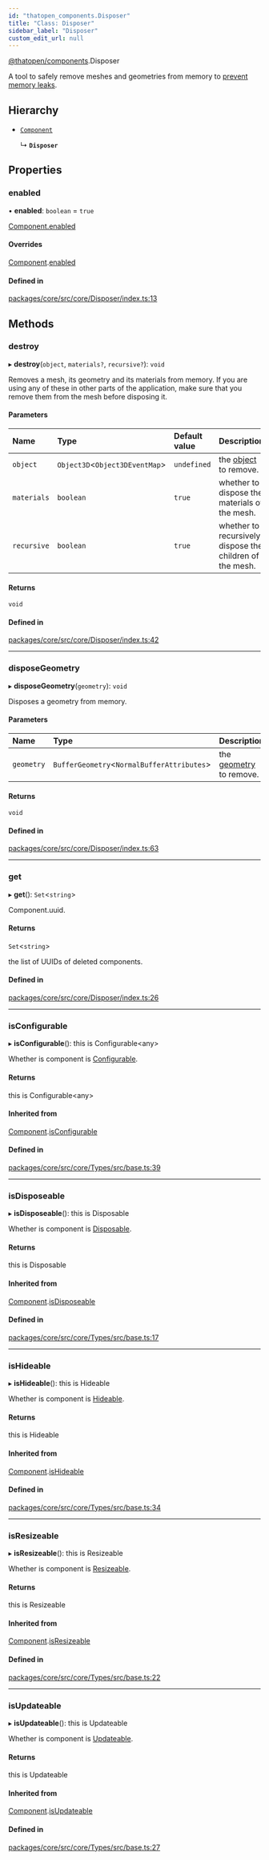 ```yaml
---
id: "thatopen_components.Disposer"
title: "Class: Disposer"
sidebar_label: "Disposer"
custom_edit_url: null
---
```


[@thatopen/components](../modules/thatopen_components.md).Disposer

A tool to safely remove meshes and geometries from memory to
[prevent memory leaks](https://threejs.org/docs/#manual/en/introduction/How-to-dispose-of-objects).

## Hierarchy

- [`Component`](thatopen_components.Component.md)

  ↳ **`Disposer`**

## Properties

### enabled

• **enabled**: `boolean` = `true`

[Component.enabled](thatopen_components.Component.md#enabled)

#### Overrides

[Component](thatopen_components.Component.md).[enabled](thatopen_components.Component.md#enabled)

#### Defined in

[packages/core/src/core/Disposer/index.ts:13](https://github.com/ThatOpen/engine_components/blob/7affdb6/packages/core/src/core/Disposer/index.ts#L13)

## Methods

### destroy

▸ **destroy**(`object`, `materials?`, `recursive?`): `void`

Removes a mesh, its geometry and its materials from memory. If you are
using any of these in other parts of the application, make sure that you
remove them from the mesh before disposing it.

#### Parameters

| Name | Type | Default value | Description |
| :------ | :------ | :------ | :------ |
| `object` | `Object3D`<`Object3DEventMap`\> | `undefined` | the [object](https://threejs.org/docs/#api/en/core/Object3D) to remove. |
| `materials` | `boolean` | `true` | whether to dispose the materials of the mesh. |
| `recursive` | `boolean` | `true` | whether to recursively dispose the children of the mesh. |

#### Returns

`void`

#### Defined in

[packages/core/src/core/Disposer/index.ts:42](https://github.com/ThatOpen/engine_components/blob/7affdb6/packages/core/src/core/Disposer/index.ts#L42)

___

### disposeGeometry

▸ **disposeGeometry**(`geometry`): `void`

Disposes a geometry from memory.

#### Parameters

| Name | Type | Description |
| :------ | :------ | :------ |
| `geometry` | `BufferGeometry`<`NormalBufferAttributes`\> | the [geometry](https://threejs.org/docs/#api/en/core/BufferGeometry) to remove. |

#### Returns

`void`

#### Defined in

[packages/core/src/core/Disposer/index.ts:63](https://github.com/ThatOpen/engine_components/blob/7affdb6/packages/core/src/core/Disposer/index.ts#L63)

___

### get

▸ **get**(): `Set`<`string`\>

Component.uuid.

#### Returns

`Set`<`string`\>

the list of UUIDs of deleted components.

#### Defined in

[packages/core/src/core/Disposer/index.ts:26](https://github.com/ThatOpen/engine_components/blob/7affdb6/packages/core/src/core/Disposer/index.ts#L26)

___

### isConfigurable

▸ **isConfigurable**(): this is Configurable<any\>

Whether is component is [Configurable](../interfaces/thatopen_components.Configurable.md).

#### Returns

this is Configurable<any\>

#### Inherited from

[Component](thatopen_components.Component.md).[isConfigurable](thatopen_components.Component.md#isconfigurable)

#### Defined in

[packages/core/src/core/Types/src/base.ts:39](https://github.com/ThatOpen/engine_components/blob/7affdb6/packages/core/src/core/Types/src/base.ts#L39)

___

### isDisposeable

▸ **isDisposeable**(): this is Disposable

Whether is component is [Disposable](../interfaces/thatopen_components.Disposable.md).

#### Returns

this is Disposable

#### Inherited from

[Component](thatopen_components.Component.md).[isDisposeable](thatopen_components.Component.md#isdisposeable)

#### Defined in

[packages/core/src/core/Types/src/base.ts:17](https://github.com/ThatOpen/engine_components/blob/7affdb6/packages/core/src/core/Types/src/base.ts#L17)

___

### isHideable

▸ **isHideable**(): this is Hideable

Whether is component is [Hideable](../interfaces/thatopen_components.Hideable.md).

#### Returns

this is Hideable

#### Inherited from

[Component](thatopen_components.Component.md).[isHideable](thatopen_components.Component.md#ishideable)

#### Defined in

[packages/core/src/core/Types/src/base.ts:34](https://github.com/ThatOpen/engine_components/blob/7affdb6/packages/core/src/core/Types/src/base.ts#L34)

___

### isResizeable

▸ **isResizeable**(): this is Resizeable

Whether is component is [Resizeable](../interfaces/thatopen_components.Resizeable.md).

#### Returns

this is Resizeable

#### Inherited from

[Component](thatopen_components.Component.md).[isResizeable](thatopen_components.Component.md#isresizeable)

#### Defined in

[packages/core/src/core/Types/src/base.ts:22](https://github.com/ThatOpen/engine_components/blob/7affdb6/packages/core/src/core/Types/src/base.ts#L22)

___

### isUpdateable

▸ **isUpdateable**(): this is Updateable

Whether is component is [Updateable](../interfaces/thatopen_components.Updateable.md).

#### Returns

this is Updateable

#### Inherited from

[Component](thatopen_components.Component.md).[isUpdateable](thatopen_components.Component.md#isupdateable)

#### Defined in

[packages/core/src/core/Types/src/base.ts:27](https://github.com/ThatOpen/engine_components/blob/7affdb6/packages/core/src/core/Types/src/base.ts#L27)
